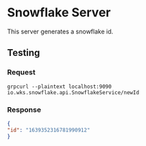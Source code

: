 # Snowflake Server

This server generates a snowflake id.

## Testing

### Request

```shell
grpcurl --plaintext localhost:9090  io.wks.snowflake.api.SnowflakeService/newId
```

### Response

```json
{
"id": "1639352316781990912"
}
```
